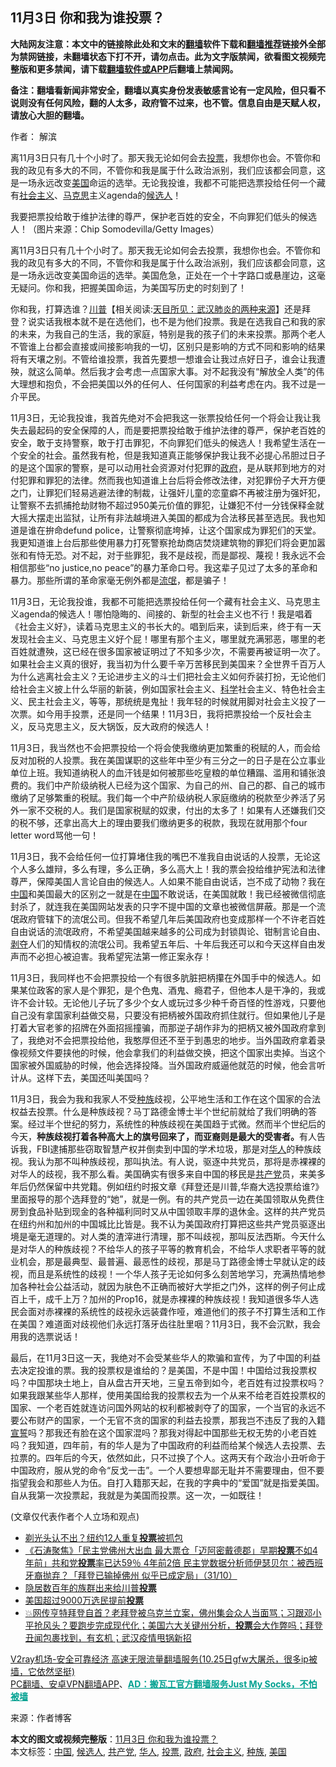  <h2>11月3日 你和我为谁投票？</h2> <p class="notice"><b>大陆网友注意：本文中的链接除此处和文末的<a href="https://github.com/bannedbook/fanqiang" >翻墙</a>软件下载和<a href="https://github.com/killgcd/justmysocks/blob/master/README.md">翻墙推荐</a>链接外全部为禁网链接，未翻墙状态下打不开，请勿点击。此为文字版禁闻，欲看图文视频完整版和更多禁闻，请下载<a href="https://github.com/bannedbook/fanqiang">翻墙软件或APP</a>后翻墙上禁闻网。</p><p>备注：翻墙看新闻非常安全，翻墙以真实身份发表敏感言论有一定风险，但只看不说则没有任何风险，翻的人太多，政府管不过来，也不管。信息自由是天赋人权，请放心大胆的翻墙。</b></p>  <div class="entry"> <p>作者： 解滨</p> <p id="summary">离11月3日只有几十个小时了。那天我无论如何会去<a href="https://www.bannedbook.org/bnews/tag/%E6%8A%95%E7%A5%A8/" class="st_tag internal_tag" rel="tag" title="标签 投票 下的日志">投票</a>，我想你也会。不管你和我的政见有多大的不同，不管你和我是属于什么政治派别，我们应该都会同意，这是一场永远改变<a href="https://www.bannedbook.org/bnews/tag/%e7%be%8e%e5%9b%bd/" class="st_tag internal_tag" rel="tag" title="标签 美国 下的日志">美国</a>命运的选举。无论我投谁，我都不可能把选票投给任何一个藏有<a href="https://www.bannedbook.org/bnews/tag/%e7%a4%be%e4%bc%9a%e4%b8%bb%e4%b9%89/" class="st_tag internal_tag" rel="tag" title="标签 社会主义 下的日志">社会主义</a>、<span class='wp_keywordlink'><a href="https://www.bannedbook.org/forum2/topic105.html" title="《马克思的成魔之路》" target="_blank">马克思</a></span>主义agenda的<a href="https://www.bannedbook.org/bnews/tag/%E5%80%99%E9%80%89%E4%BA%BA/" class="st_tag internal_tag" rel="tag" title="标签 候选人 下的日志">候选人</a>！</p> <p id="conimg"></p>  <p>我要把票投给敢于维护法律的尊严，保护老百姓的安全，不向罪犯们低头的候选人！（图片来源：Chip Somodevilla/Getty Images）</p> <p>离11月3日只有几十个小时了。那天我无论如何会去投票，我想你也会。不管你和我的政见有多大的不同，不管你和我是属于什么政治派别，我们应该都会同意，这是一场永远改变美国命运的选举。美国危急，正处在一个十字路口或悬崖边，这毫无疑问。你和我，把握美国命运，为美国写历史的时刻到了！</p> <p>你和我，打算选谁？<span class='wp_keywordlink'><a href="https://www.bannedbook.org/bnews/comments/20200816/1381118.html" title="天目所见：川普将再赢总统大选 共和党掌参众两院" target="_blank">川普</a></span>【相关阅读:<a href='https://www.bannedbook.org/bnews/comments/20200816/1381123.html' target='_blank'>天目所见：武汉肺炎的两种来源</a>】还是拜登？说实话我根本就不是在选他们，也不是为他们投票。我是在选我自己和我的家的未来，为我自己的生活，我的家庭，特别是我的孩子们的未来投票。那两个老人不管谁上台都会直接或间接影响我的一切，区别只是影响的方式不同和影响的结果将有天壤之别。不管给谁投票，我首先要想一想谁会让我过点好日子，谁会让我遭殃，就这么简单。然后我才会考虑一点国家大事。对不起我没有“解放全人类”的伟大理想和抱负，不会把美国以外的任何人、任何国家的利益考虑在内。我不过是一介平民。</p>  <p>11月3日，无论我投谁，我首先绝对不会把我这一张票投给任何一个将会让我让我失去最起码的安全保障的人，而是要把票投给敢于维护法律的尊严，保护老百姓的安全，敢于支持警察，敢于打击罪犯，不向罪犯们低头的候选人！我希望生活在一个安全的社会。虽然我有枪，但是我知道真正能够保护我让我不必提心吊胆过日子的是这个国家的警察，是可以动用社会资源对付犯罪的<a href="https://www.bannedbook.org/bnews/tag/%e6%94%bf%e5%ba%9c/" class="st_tag internal_tag" rel="tag" title="标签 政府 下的日志">政府</a>，是从联邦到地方的对付犯罪和罪犯的法律。然而我也知道谁上台后将会修改法律，对犯罪份子大开方便之门，让罪犯们轻易逃避法律的制裁，让强奸儿童的恋童癖不再被注册为强奸犯，让警察不去抓捕抢劫财物不超过950美元价值的罪犯，让嫌犯不付一分钱保释金就大摇大摆走出监狱，让所有非法越境进入美国的都成为合法移民甚至选民。我也知道是谁在拚命defund police，让警察彻底垮掉，让这个国家成为罪犯们的天堂。我更知道谁上台后那些使用暴力打死警察抢劫商店焚烧建筑物的罪犯们将会更加嚣张和有恃无恐。对不起，对于些罪犯，我不是歧视，而是鄙视、蔑视！我永远不会相信那些“no justice,no peace”的暴力革命口号。我这辈子见过了太多的革命和暴力。那些所谓的革命家毫无例外都是<span class='wp_keywordlink'><a href="https://www.bannedbook.org/forum11/topic282.html" title="禁片：评中国共产党的流氓本性" target="_blank">流氓</a></span>，都是骗子！</p> <p>11月3日，无论我投谁，我都不可能把选票投给任何一个藏有社会主义、马克思主义agenda的候选人！哪怕隐晦的、间接的、新型的社会主义也不行！我是唱着《社会主义好》，读着马克思主义的书长大的。唱到后来，读到后来，终于有一天发现社会主义、马克思主义好个屁！哪里有那个主义，哪里就充满邪恶，哪里的老百姓就遭殃，这已经在很多国家被证明过了不知多少次，不需要再被证明一次了。如果社会主义真的很好，我当初为什么要千辛万苦移民到美国来？全世界千百万人为什么逃离社会主义？无论进步主义的斗士们把社会主义如何乔装打扮，无论他们给社会主义披上什么华丽的新装，例如国家社会主义、<span class='wp_keywordlink'><a href="https://www.bannedbook.org/forum11/topic309.html" title="禁片：“科学”的棍子" target="_blank">科学</a></span>社会主义、特色社会主义、民主社会主义，等等，那统统是鬼扯！我年轻的时候就用脚对社会主义投了一次票。如今用手投票，还是同一个结果！11月3日，我将把票投给一个反社会主义，反马克思主义，反大锅饭，反大政府的候选人！</p> <p>11月3日，我当然也不会把票投给一个将会使我缴纳更加繁重的税赋的人，而会给反对加税的人投票。我在美国谋职的这些年中至少有三分之一的日子是在公立事业单位上班。我知道纳税人的血汗钱是如何被那些吃皇粮的单位糟蹋、滥用和铺张浪费的。我们中产阶级纳税人已经为这个国家、为自己的州、自己的郡、自己的城市缴纳了足够繁重的税赋。我们每一个中产阶级纳税人家庭缴纳的税款至少养活了另外一家不交税的人。我们是国家税赋的奴隶，付出的太多了！如果有人还嫌我们交的税不够，还拿出高大上的理由要我们缴纳更多的税款，我现在就用那个four letter word骂他一句！</p>  <p>11月3日，我不会给任何一位打算堵住我的嘴巴不准我自由说话的人投票，无论这个人多么雄辩，多么有理，多么正确，多么高大上！我的票会投给维护宪法和法律尊严，保障美国人言论自由的候选人。人如果不能自由说话，岂不成了动物？我在<span class='wp_keywordlink_affiliate'><a href="https://www.bannedbook.org/" title="中国" target="_blank">中国</a></span>和美国最大的区别之一就是在<a href="https://www.bannedbook.org/bnews/tag/%E4%B8%AD%E5%9B%BD/" class="st_tag internal_tag" rel="tag" title="标签 中国 下的日志">中国</a>不敢说话，在美国就敢！我已经被微信彻底封杀了，就连我在美国网站发表的只字不提中国的文章也被微信屏蔽。那是一个流氓政府管辖下的流氓公司。但我不希望几年后美国政府也变成那样一个不许老百姓自由说话的流氓政府，不希望美国越来越多的公司成为封锁舆论、钳制言论自由、<span class='wp_keywordlink'><a href="https://www.bannedbook.org/forum2/topic21.html" title="《剥夺》 黄建民 著" target="_blank">剥夺</a></span>人们的知情权的流氓公司。我希望五年后、十年后我还可以和今天这样自由发声而不必担心被迫害。我希望宪法第一修正案永存！</p> <p>11月3日，我同样也不会把票投给一个有很多肮脏把柄攥在外国手中的候选人。如果某位政客的家人是个罪犯，是个色鬼、酒鬼、瘾君子，但他本人是干净的，我或许不会计较。无论他儿子玩了多少个女人或玩过多少种千奇百怪的性游戏，只要他自己没有拿国家利益做交易，只要没有把柄被外国政府抓住就行。但如果他儿子是打着大官老爹的招牌在外面招摇撞骗，而那逆子胡作非为的把柄又被外国政府拿到了，我绝对不会把票投给他，我憨厚但还不至于到愚忠的地步。当外国政府拿着录像视频文件要挟他的时候，他会拿我们的利益做交换，把这个国家出卖掉。当这个国家被外国威胁的时候，他会选择投降。当外国政府威逼他就范的时候，他会言听计从。这样下去，美国还叫美国吗？</p> <p>11月3日，我会为我和我家人不受<a href="https://www.bannedbook.org/bnews/tag/%E7%A7%8D%E6%97%8F/" class="st_tag internal_tag" rel="tag" title="标签 种族 下的日志">种族</a>歧视，公平地生活和工作在这个国家的合法权益去投票。什么是种族歧视？马丁路德金博士半个世纪前就给了我们明确的答案。经过半个世纪的努力，系统性的种族歧视在美国趋于式微。然而半个世纪后的今天，<strong>种族歧视打着各种高大上的旗号回来了，而亚裔则是最大的受害者。</strong>有人告诉我，FBI逮捕那些窃取智慧产权并倒卖到中国的学术垃圾，那是对<a href="https://www.bannedbook.org/bnews/tag/%e5%8d%8e%e4%ba%ba/" class="st_tag internal_tag" rel="tag" title="标签 华人 下的日志">华人</a>的种族歧视。我认为那不叫种族歧视，那叫执法。有人说，驱逐中共党员，那将是赤裸裸的对华人的歧视，我不那么看。美国确实有很多来自中国的移民是<a href="https://www.bannedbook.org/bnews/tag/%e5%85%b1%e4%ba%a7%e5%85%9a/" class="st_tag internal_tag" rel="tag" title="标签 共产党 下的日志">共产党</a>员，来美多年后仍然保留中共党籍。例如纽约时报文章《拜登还是川普,华裔大选投票给谁?》里面报导的那个选拜登的“她”，就是一例。有的共产党员一边在美国领取从免费住房到食品补贴到现金的各种福利同时又从中国领取丰厚的退休金。这样的共产党员在纽约州和加州的中国城比比皆是。我不认为美国政府打算把这些共产党员驱逐出境是毫无道理的。对人类的渣滓进行清理，那不叫歧视，那叫反法西斯。今天什么是对华人的种族歧视？不给华人的孩子平等的教育机会，不给华人求职者平等的就业机会，那是最典型、最普遍、最恶性的歧视，那是马丁路德金博士早就认定的歧视，而且是系统性的歧视！一个华人孩子无论如何多么刻苦地学习，充满热情地参加各种社会公益活动，就因为肤色不正确而被好大学拒之门外，这样的例子何止成百上千，成千上万？加州的Prop16，就是赤裸裸的种族歧视！我知道很多华人选民会面对赤裸裸的系统性的歧视永远装聋作哑，难道他们的孩子不打算生活和工作在美国？难道面对歧视他们永远打落牙齿往肚里咽？11月3日，我不会沉默，我会用我的选票说话！</p>  <p>最后，在11月3日这一天，我绝对不会受某些华人的欺骗和宣传，为了中国的利益去决定投谁的票。我的投票权是谁给的？是美国，不是中国！中国给过我投票权吗？中国那块土地上，自从盘古开天地，三皇五帝到如今，老百姓有过投票权吗？如果我跟某些华人那样，使用美国给我的投票权去为一个从来不给老百姓投票权的国家、一个老百姓就连访问国外网站的权利都被剥夺了的国家，一个当官的永远不要公布财产的国家，一个无官不贪的国家的利益去投票，那我岂不违反了我的入籍<span class='wp_keywordlink'><a href="https://www.bannedbook.org/forum5/topic17.html" title="宣誓与预言" target="_blank">宣誓</a></span>吗？那我还有脸在这个国家混吗？那我对得起中国那些无权无势的小老百姓吗？我知道，四年前，有的华人是为了中国政府的利益而给某个候选人去投票、去拉票的。四年后的今天，依然如此，只不过换了个人。这两天有个政治小丑听命于中国政府，服从党的命令“反戈一击”。一个人要想卑鄙无耻并不需要理由，但不要指望我会和那些人为伍。自打入籍那天起，在我的字典中的“爱国”就是指爱美国。自从我第一次投票起，我就是为美国而投票。这一次，一如既往！</p> <p>(文章仅代表作者个人立场和观点)</p> <ul class='op-related-articles' title='相关阅读'> <li><a href='https://www.bannedbook.org/bnews/cnnews/20201101/1423723.html' target='_blank'>剃光头认不出？纽约12人重复<b>投票</b>被抓包</a></li> <li><a href='https://www.bannedbook.org/bnews/bannedvideo/20201101/1423705.html' target='_blank'>《石涛聚焦》「民主党佛州大出血 最大票仓「迈阿密戴德郡」早期<b>投票</b>不如4年前」共和党<b>投票</b>率已达59％ 4年前2倍 民主党数据分析师伊瑟贝尔：被西班牙裔抛弃？「拜登已输掉佛州 似乎已成定局」（31/10）</a></li> <li><a href='https://www.bannedbook.org/bnews/ccpdope/20201101/1423689.html' target='_blank'>隐居数百年的族群出来给川普<b>投票</b></a></li> <li><a href='https://www.bannedbook.org/bnews/worldnews/usa/20201101/1423676.html' target='_blank'>美国超过9000万选民提前<b>投票</b></a></li> <li><a href='https://www.bannedbook.org/bnews/bannedvideo/20201031/1423306.html' target='_blank'>💥网传亨特拜登自首？老拜登被乌克兰立案，佛州集会众人当面骂；习跟邓小平抢风头？要跑步完成现代化；美国六大关键州分析，<b>投票</b>会大作弊吗；拜登丑闻包裹找到，有玄机；武汉疫情甩锅新招</a></li> </ul> <p class="texttj"> <a href="https://www.bannedbook.org/forum23/topic22702.html" target="_blank">V2ray机场-安全可靠经济 高速无限流量翻墙服务(10.25日gfw大屠杀，很多ip被墙，它依然坚挺)</a><br/> <a href="https://github.com/bannedbook/fanqiang/wiki/%E7%A6%81%E9%97%BB%E7%BD%91%E5%AE%89%E5%8D%93%E7%BF%BB%E5%A2%99%E6%96%B0%E9%97%BBAPP" target="_blank">PC翻墙、安卓VPN翻墙APP</a>、<span onclick="window.open('https://github.com/killgcd/justmysocks/blob/master/README.md')" style="font-weight:bold;color:#00A191;cursor:pointer;text-decoration:underline;outline:none">AD：搬瓦工官方翻墙服务Just My Socks，不怕被墙</span></p><p> 来源：作者博客 </p><a name='sharetosocial'></a>       <div><b>本文的图文或视频完整版</b>：<a href='https://www.bannedbook.org/bnews/comments/20201101/1423828.html'>11月3日 你和我为谁投票？</a></div>  </div><!--END ENTRY--> <div class="postfooter"> <div>本文标签：<a href="https://www.bannedbook.org/bnews/tag/%E4%B8%AD%E5%9B%BD/" rel="tag">中国</a>, <a href="https://www.bannedbook.org/bnews/tag/%E5%80%99%E9%80%89%E4%BA%BA/" rel="tag">候选人</a>, <a href="https://www.bannedbook.org/bnews/tag/%e5%85%b1%e4%ba%a7%e5%85%9a/" rel="tag">共产党</a>, <a href="https://www.bannedbook.org/bnews/tag/%e5%8d%8e%e4%ba%ba/" rel="tag">华人</a>, <a href="https://www.bannedbook.org/bnews/tag/%E6%8A%95%E7%A5%A8/" rel="tag">投票</a>, <a href="https://www.bannedbook.org/bnews/tag/%e6%94%bf%e5%ba%9c/" rel="tag">政府</a>, <a href="https://www.bannedbook.org/bnews/tag/%e7%a4%be%e4%bc%9a%e4%b8%bb%e4%b9%89/" rel="tag">社会主义</a>, <a href="https://www.bannedbook.org/bnews/tag/%E7%A7%8D%E6%97%8F/" rel="tag">种族</a>, <a href="https://www.bannedbook.org/bnews/tag/%e7%be%8e%e5%9b%bd/" rel="tag">美国</a></div>  </div><!--END POSTFOOTER--> 